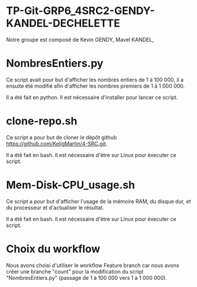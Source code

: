 # TP-Git-GRP6_4SRC2-GENDY-KANDEL-DECHELETTE

Notre groupe est composé de Kevin GENDY, Mavel KANDEL, 

# NombresEntiers.py

Ce script avait pour but d'afficher les nombres entiers de 1 à 100 000, il a ensuite été modifié afin d'afficher les nombres premiers de 1 à 1 000 000.

Il a été fait en python. Il est nécessaire d'installer pour lancer ce script.

# clone-repo.sh

Ce script a pour but de cloner le dépôt github https://github.com/KeligMartin/4-SRC.git.

Il a été fait en bash. Il est nécessaire d'être sur Linux pour éxecuter ce script.

# Mem-Disk-CPU_usage.sh

Ce script a pour but d'afficher l'usage de la mémoire RAM, du disque dur, et du processeur et d'actualiser le résultat.

Il a été fait en bash. Il est nécessaire d'être sur Linux pour éxecuter ce script.

# Choix du workflow

Nous avons choisi d'utiliser le workflow Feature branch car nous avons créer une branche "count" pour la modification du script "NombresEntiers.py" (passage de 1 à 100 000 vers 1 à 1 000 000).

